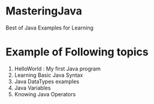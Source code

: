 # MasteringJava
Best of Java Examples for Learning

# Example of Following topics
1. HelloWorld : My first Java program
2. Learning Basic Java Syntax
3. Java DataTypes examples
4. Java Variables
5. Knowing Java Operators